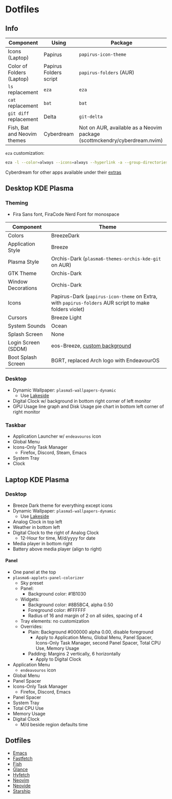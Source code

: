 # Dotfiles

## Info

| Component                   | Using                  | Package                                                                   |
|-----------------------------|------------------------|---------------------------------------------------------------------------|
| Icons (Laptop)              | Papirus                | `papirus-icon-theme`                                                      |
| Color of Folders (Laptop)   | Papirus Folders script | `papirus-folders` (AUR)                                                   |
| `ls` replacement            | `eza`                  | `eza`                                                                     |
| `cat` replacement           | `bat`                  | `bat`                                                                     |
| `git diff` replacement      | Delta                  | `git-delta`                                                               |
| Fish, Bat and Neovim themes | Cyberdream             | Not on AUR, available as a Neovim package (scottmckendry/cyberdream.nvim) |

`eza` customization:
```bash
eza -l --color=always --icons=always --hyperlink -a --group-directories-first --git --total-size --no-user --no-time
```

Cyberdream for other apps available under their [extras](https://github.com/scottmckendry/cyberdream.nvim/tree/main/extras)

## Desktop KDE Plasma

### Theming

* Fira Sans font, FiraCode Nerd Font for monospace

| Component           | Theme                                                                                                  |
|---------------------|--------------------------------------------------------------------------------------------------------|
| Colors              | BreezeDark                                                                                             |
| Application Style   | Breeze                                                                                                 |
| Plasma Style        | Orchis-Dark (`plasma6-themes-orchis-kde-git` on AUR)                                                   |
| GTK Theme           | Orchis-Dark                                                                                            |
| Window Decorations  | Orchis-Dark                                                                                            |
| Icons               | Papirus-Dark (`papirus-icon-theme` on Extra, with `papirus-folders` AUR script to make folders violet) |
| Cursors             | Breeze Light                                                                                           |
| System Sounds       | Ocean                                                                                                  |
| Splash Screen       | None                                                                                                   |
| Login Screen (SDDM) | eos-Breeze, [custom background](swag.jpg)                                                              |
| Boot Splash Screen  | BGRT, replaced Arch logo with EndeavourOS                                                              |

### Desktop

* Dynamic Wallpaper: `plasma5-wallpapers-dynamic`
  * Use [Lakeside](wallpaper.avif)
* Digital Clock w/ background in bottom right corner of left monitor
* GPU Usage line graph and Disk Usage pie chart in bottom left corner of right monitor

### Taskbar

* Application Launcher w/ `endeavouros` icon
* Global Menu
* Icons-Only Task Manager
  * Firefox, Discord, Steam, Emacs
* System Tray
* Clock

## Laptop KDE Plasma

### Desktop

* Breeze Dark theme for everything except icons
* Dynamic Wallpaper: `plasma5-wallpapers-dynamic`
  * Use [Lakeside](wallpaper.avif)
* Analog Clock in top left
* Weather in bottom left
* Digital Clock to the right of Analog Clock
  * 12-Hour for time, M/d/yyyy for date
* Media player in bottom right
* Battery above media player (align to right)

#### Panel

* One panel at the top
* `plasma6-applets-panel-colorizer`
  * Sky preset
  * Panel:
    * Background color: #1B1030
  * Widgets:
    * Background color: #8B5BC4, alpha 0.50
    * Foreground color: #FFFFFF
    * Radius of 16 and margin of 2 on all sides, spacing of 4
  * Tray elements: no customization
  * Overrides:
    * Plain: Background #000000 alpha 0.00, disable foreground
      * Apply to Application Menu, Global Menu, Panel Spacer, Icons-Only Task Manager, second Panel Spacer, Total CPU Use, Memory Usage
    * Padding: Margins 2 vertically, 6 horizontally
      * Apply to Digital Clock
* Application Menu
  * `endeavouros` icon
* Global Menu
* Panel Spacer
* Icons-Only Task Manager
  * Firefox, Discord, Emacs
* Panel Spacer
* System Tray
* Total CPU Use
* Memory Usage
* Digital Clock
  * M/d beside region defaults time

## Dotfiles

* [Emacs](Config%20Files/.emacs)
* [Fastfetch](Config%20Files/fastfetch/)
* [Fish](Config%20Files/fish/)
* [Glance](Config%20Files/glance.yml)
* [Hyfetch](Config%20Files/hyfetch.json)
* [Neovim](Config%20Files/nvim/)
* [Neovide](Config%20Files/neovide/)
* [Starship](Config%20Files/starship.toml)
